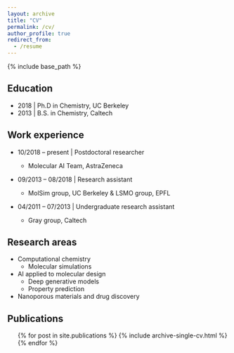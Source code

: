```yaml
---
layout: archive
title: "CV"
permalink: /cv/
author_profile: true
redirect_from:
  - /resume
---
```


{% include base_path %}

## Education
* 2018 \| Ph.D in Chemistry, UC Berkeley
* 2013 \| B.S. in Chemistry, Caltech

## Work experience
* 10/2018 – present \| Postdoctoral researcher
  * Molecular AI Team, AstraZeneca

* 09/2013 – 08/2018 \| Research assistant
  * MolSim group, UC Berkeley & LSMO group, EPFL

* 04/2011 – 07/2013 \| Undergraduate research assistant
  * Gray group, Caltech
  
## Research areas
* Computational chemistry
  * Molecular simulations
* AI applied to molecular design
  * Deep generative models
  * Property prediction
* Nanoporous materials and drug discovery

## Publications
  <ul>{% for post in site.publications %}
    {% include archive-single-cv.html %}
  {% endfor %}</ul>
